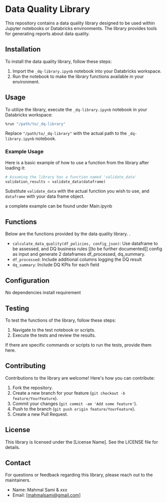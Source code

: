 # Data Quality Library

This repository contains a data quality library designed to be used within Jupyter notebooks or Databricks environments. The library provides tools for generating reports about data quality.

## Installation

To install the data quality library, follow these steps:

1. Import the `_dq-library.ipynb` notebook into your Databricks workspace.
2. Run the notebook to make the library functions available in your environment.


## Usage

To utilize the library, execute the `_dq-library.ipynb` notebook in your Databricks workspace:

```bash
%run "/path/to/_dq-library"
```

Replace `"/path/to/_dq-library"` with the actual path to the `_dq-library.ipynb` notebook.

### Example Usage

Here is a basic example of how to use a function from the library after loading it:

```python
# Assuming the library has a function named 'validate_data'
validation_results = validate_data(dataframe)
```

Substitute `validate_data` with the actual function you wish to use, and `dataframe` with your data frame object.

a complete example can be found under Main.ipynb

## Functions

Below are the functions provided by the data quality library. .

- `calculate_data_quality(df_policies, config_json)`: Use dataframe to be assessed, and DQ business rules [[to be further documented]] config as input and generate 2 dataframes df_processed, dq_summary.
- `df_processed`: Include additional columns logging the DQ result
- `dq_summary`: Include DQ KPIs for each field


## Configuration

No dependencies install requirement

## Testing

To test the functions of the library, follow these steps:

1. Navigate to the test notebook or scripts.
2. Execute the tests and review the results.

If there are specific commands or scripts to run the tests, provide them here.

## Contributing

Contributions to the library are welcome! Here's how you can contribute:

1. Fork the repository.
2. Create a new branch for your feature (`git checkout -b feature/YourFeature`).
3. Commit your changes (`git commit -am 'Add some feature'`).
4. Push to the branch (`git push origin feature/YourFeature`).
5. Create a new Pull Request.

## License

This library is licensed under the [License Name]. See the LICENSE file for details.

## Contact

For questions or feedback regarding this library, please reach out to the maintainers.

- Name: Mahmal Sami & xxx
- Email: [mahmalsami@gmail.com]
